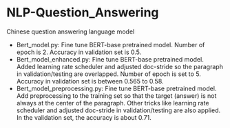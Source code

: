 # NLP-Question_Answering
Chinese question answering language model

- Bert_model.py: Fine tune BERT-base pretrained model. Number
of epoch is 2.
Accuracy in validation set is 0.5.
- Bert_model_enhanced.py: Fine tune BERT-base pretrained model.
Added learning rate scheduler and adjusted doc-stride so the 
paragraph in validation/testing are overlapped. Number of epoch
is set to 5.
Accuracy in validation set is between 0.565 to 0.58.
- Bert_model_preprocessing.py: Fine tune BERT-base pretrained model.
Add preprocessing to the training set so that the target
(answer) is not always at the center of the paragraph.
Other tricks like learning rate scheduler and adjusted doc-stride 
in validation/testing are also applied.
In the validation set, the accuracy is about 0.71.

